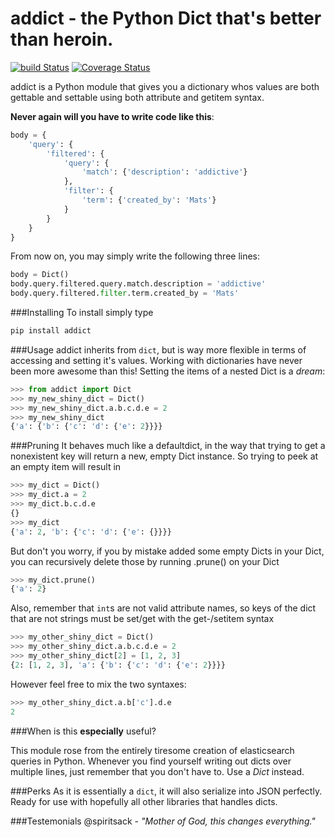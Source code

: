 # addict - the Python Dict that's better than heroin.
[![build Status](https://travis-ci.org/mewwts/addict.svg?branch=master)](https://travis-ci.org/mewwts/addict) [![Coverage Status](https://img.shields.io/coveralls/mewwts/addict.svg)](https://coveralls.io/r/mewwts/addict)

addict is a Python module that gives you a dictionary whos values are both gettable and settable using both attribute and getitem syntax. 

**Never again will you have to write code like this**:
```Python
body = {
    'query': {
        'filtered': {
            'query': {
                'match': {'description': 'addictive'}
            },
            'filter': {
                'term': {'created_by': 'Mats'}
            }
        }
    }
}
```
From now on, you may simply write the following three lines:
```Python
body = Dict()
body.query.filtered.query.match.description = 'addictive'
body.query.filtered.filter.term.created_by = 'Mats'
```

###Installing
To install simply type
```sh
pip install addict
```
###Usage
addict inherits from ```dict```, but is way more flexible in terms of accessing and setting it's values. 
Working with dictionaries have never been more awesome than this! Setting the items of a nested Dict is a *dream*:

```Python
>>> from addict import Dict
>>> my_new_shiny_dict = Dict()
>>> my_new_shiny_dict.a.b.c.d.e = 2
>>> my_new_shiny_dict
{'a': {'b': {'c': 'd': {'e': 2}}}}
```

###Pruning
It behaves much like a defaultdict, in the way that trying to get a nonexistent key will return a new, empty Dict instance.
So trying to peek at an empty item will result in
```Python
>>> my_dict = Dict()
>>> my_dict.a = 2
>>> my_dict.b.c.d.e
{}
>>> my_dict
{'a': 2, 'b': {'c': 'd': {'e': {}}}}
```
But don't you worry, if you by mistake added some empty Dicts in your Dict, you can recursively delete those by running .prune() on your Dict
```Python
>>> my_dict.prune()
{'a': 2}
```

Also, remember that ```int```s are not valid attribute names, so keys of the dict that are not strings must be set/get with the get-/setitem syntax
```Python
>>> my_other_shiny_dict = Dict()
>>> my_other_shiny_dict.a.b.c.d.e = 2
>>> my_other_shiny_dict[2] = [1, 2, 3]
{2: [1, 2, 3], 'a': {'b': {'c': 'd': {'e': 2}}}}
```
However feel free to mix the two syntaxes:
```Python
>>> my_other_shiny_dict.a.b['c'].d.e
2
```
###When is this **especially** useful? 

This module rose from the entirely tiresome creation of elasticsearch queries in Python. Whenever you find yourself writing out dicts over multiple lines, just remember that you don't have to. Use a *Dict* instead.

###Perks
As it is essentially a ```dict```, it will also serialize into JSON perfectly. Ready for use with hopefully all other libraries that handles dicts.

###Testemonials
@spiritsack - *"Mother of God, this changes everything."*
